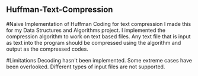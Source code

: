 ## Huffman-Text-Compression
#Naive Implementation of Huffman Coding for text compression 
I made this for my Data Structures and Algorithms project. I implemented the compression algorithm to work on text based files.  Any text file that is input as text into the program should be compressed using the algorithm and output as the compressed codes.  

#Limitations
Decoding hasn't been implemented. 
Some extreme cases have been overlooked. 
Different types of input files are not supported. 
